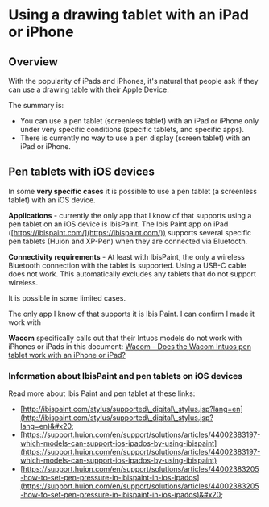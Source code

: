 # Using a drawing tablet with an iPad or iPhone

## Overview

With the popularity of iPads and iPhones, it's natural that people ask if they can use a drawing table with their Apple Device.

The summary is:

* You can use a pen tablet (screenless tablet) with an iPad or iPhone only under very specific conditions (specific tablets, and specific apps).
* There is currently no way to use a pen display (screen tablet) with an iPad or iPhone.



## Pen tablets with iOS devices

In some **very specific cases** it is possible to use a pen tablet (a screenless tablet) with an iOS device.

**Applications** - currently the only app that I know of that supports using a pen tablet on an iOS device is IbisPaint. The Ibis Paint app on iPad ([https://ibispaint.com/](https://ibispaint.com/)) supports several specific pen tablets (Huion and XP-Pen) when they are connected via Bluetooth.&#x20;

**Connectivity requirements** - At least with IbisPaint, the only a wireless Bluetooth connection with the  tablet is supported. Using a USB-C cable does not work. This automatically excludes any tablets that do not support wireless.

It is possible in some limited cases.

The only app I know of that supports it is Ibis Paint. I can confirm I made it work with

**Wacom** specifically calls out that their Intuos models do not work with iPhones or iPads in this document: [Wacom - Does the Wacom Intuos pen tablet work with an iPhone or iPad?](https://support.wacom.com/hc/en-us/articles/1500006331582-Does-the-Wacom-Intuos-pen-tablet-work-with-an-iPhone-or-iPad-)

### Information about IbisPaint and pen tablets on iOS devices

Read more about Ibis Paint and pen tablet at these links:

* [http://ibispaint.com/stylus/supported\_digital\_stylus.jsp?lang=en](http://ibispaint.com/stylus/supported\_digital\_stylus.jsp?lang=en)&#x20;
* [https://support.huion.com/en/support/solutions/articles/44002383197-which-models-can-support-ios-ipados-by-using-ibispaint](https://support.huion.com/en/support/solutions/articles/44002383197-which-models-can-support-ios-ipados-by-using-ibispaint) &#x20;
* [https://support.huion.com/en/support/solutions/articles/44002383205-how-to-set-pen-pressure-in-ibispaint-in-ios-ipados](https://support.huion.com/en/support/solutions/articles/44002383205-how-to-set-pen-pressure-in-ibispaint-in-ios-ipados)&#x20;

##
